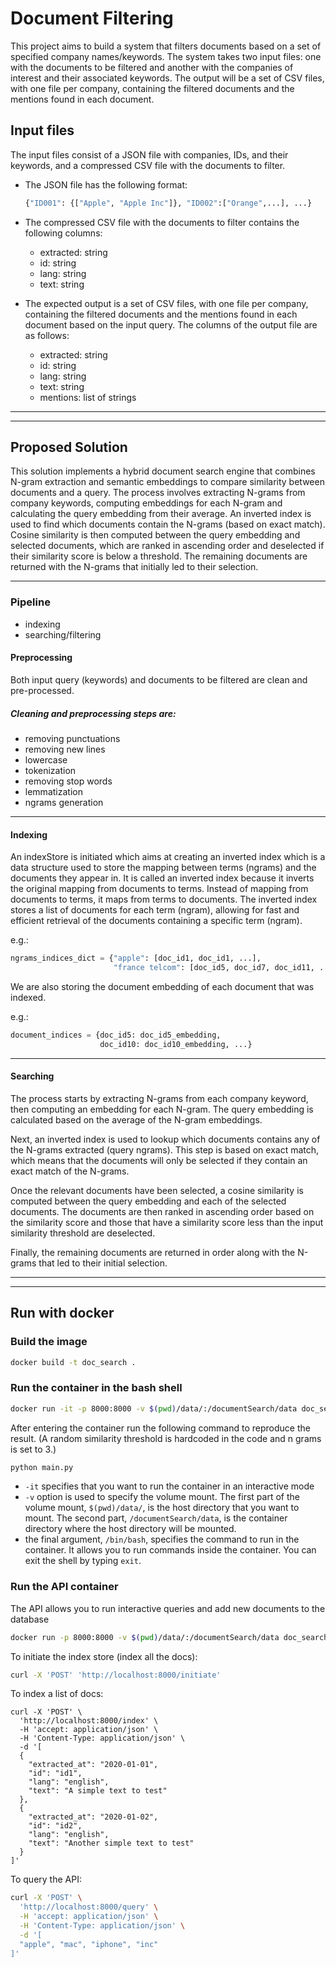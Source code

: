 # Document Filtering

This project aims to build a system that filters documents based on a set of specified company
names/keywords. The system takes two input files: one with the documents to be filtered and another with the
companies of interest and their associated
keywords. The output will be a set of CSV files, with one file per company, containing the filtered documents and the
mentions found in each document.

## Input files

The input files consist of a JSON file with companies, IDs, and their keywords, and a compressed CSV file with the
documents to filter.

- The JSON file has the following format:
  ```python
  {"ID001": {["Apple", "Apple Inc"]}, "ID002":["Orange",...], ...}
  ```

- The compressed CSV file with the documents to filter contains the following columns:
    - extracted: string <!--timestamp-->
    - id: string
    - lang: string
    - text: string

- The expected output is a set of CSV files, with one file per company, containing the filtered documents and the
  mentions
  found in each document based on the input query. The columns of the output file are as follows:
    - extracted: string <!--timestamp-->
    - id: string
    - lang: string
    - text: string
    - mentions: list of strings

----

----

## Proposed Solution

This solution implements a hybrid document search engine that combines N-gram extraction and semantic embeddings to
compare similarity between documents and a query. The process involves extracting N-grams from company keywords,
computing embeddings for each N-gram and calculating the query embedding from their average. An inverted index is used
to find which documents contain the N-grams (based on exact match). Cosine similarity is then computed between the query
embedding and selected documents, which are ranked in ascending order and deselected if their similarity score is below
a threshold. The remaining documents are returned with the N-grams that initially led to their selection.

---

### Pipeline

- indexing
- searching/filtering

#### Preprocessing

Both input query (keywords) and documents to be filtered are clean and pre-processed.

##### Cleaning and preprocessing steps are:

- removing punctuations
- removing new lines
- lowercase
- tokenization
- removing stop words
- lemmatization
- ngrams generation

---

#### Indexing

An indexStore is initiated which aims at creating an inverted index which is a data structure used to store the
mapping between terms (ngrams) and the documents they appear in. It is called an inverted index because it inverts the
original mapping from documents to terms. Instead of mapping from documents to terms, it maps from terms to documents.
The inverted index stores a list of documents for each term (ngram), allowing for fast and efficient retrieval of the
documents containing a specific term (ngram).

e.g.:

```python
ngrams_indices_dict = {"apple": [doc_id1, doc_id1, ...],
                       "france telcom": [doc_id5, doc_id7, doc_id11, ...], ...}
```

We are also storing the document embedding of each document that was indexed.

e.g.:

  ```python
  document_indices = {doc_id5: doc_id5_embedding,
                      doc_id10: doc_id10_embedding, ...}
  ```

---

#### Searching

The process starts by extracting N-grams from each company keyword, then computing an embedding for each N-gram. The
query embedding is calculated based on the average of the N-gram embeddings.

Next, an inverted index is used to lookup which documents contains any of the N-grams extracted (query ngrams). This
step is based on exact match, which means that the documents will only be selected if they contain an exact match of the
N-grams.

Once the relevant documents have been selected, a cosine similarity is computed between the query embedding and each of
the selected documents. The documents are then ranked in ascending order based on the similarity score and those that
have a similarity score less than the input similarity threshold are deselected.

Finally, the remaining documents are returned in order along with the N-grams that led to their initial selection.

---

---

## Run with docker

### Build the image

```bash
docker build -t doc_search .
```

### Run the container in the bash shell

```bash
docker run -it -p 8000:8000 -v $(pwd)/data/:/documentSearch/data doc_search /bin/bash
```

After entering the container run the following command to reproduce the result. (A random similarity threshold is
hardcoded in the code and n grams is set to 3.)

```python 
python main.py
```

- `-it` specifies that you want to run the container in an interactive mode
- `-v` option is used to specify the volume mount. The first part of the volume mount, `$(pwd)/data/`, is the host
  directory that you want to mount. The second part, `/documentSearch/data`, is the container directory where the host
  directory will
  be mounted.
- the final argument, `/bin/bash`, specifies the command to run in the container. It allows you to run commands inside
  the
  container. You can exit the shell by typing `exit`.

### Run the API container

The API allows you to run interactive queries and add new documents to the database

```bash
docker run -p 8000:8000 -v $(pwd)/data/:/documentSearch/data doc_search
```

To initiate the index store (index all the docs):

```bash
curl -X 'POST' 'http://localhost:8000/initiate'
```

To index a list of docs:

```
curl -X 'POST' \
  'http://localhost:8000/index' \
  -H 'accept: application/json' \
  -H 'Content-Type: application/json' \
  -d '[
  {
    "extracted_at": "2020-01-01",
    "id": "id1",
    "lang": "english",
    "text": "A simple text to test"
  },
  {
    "extracted_at": "2020-01-02",
    "id": "id2",
    "lang": "english",
    "text": "Another simple text to test"
  }
]'
```

To query the API:

```bash
curl -X 'POST' \
  'http://localhost:8000/query' \
  -H 'accept: application/json' \
  -H 'Content-Type: application/json' \
  -d '[
  "apple", "mac", "iphone", "inc"
]'
```